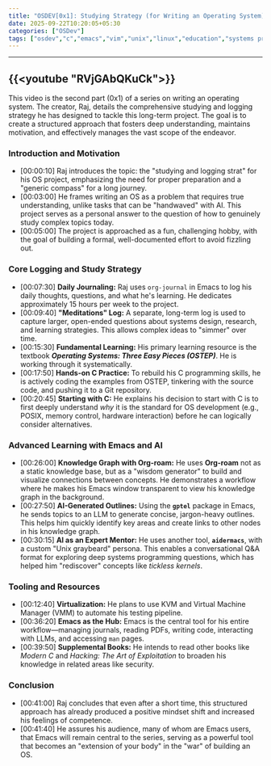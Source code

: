 ```yaml
---
title: "OSDEV[0x1]: Studying Strategy (for Writing an Operating System)"
date: 2025-09-22T10:20:05+05:30
categories: ["OSDev"]
tags: ["osdev","c","emacs","vim","unix","linux","education","systems programming","study","logs","youtube"]
---
```


---
{{<youtube "RVjGAbQKuCk">}}
---

This video is the second part (0x1) of a series on writing an operating system. The creator, Raj, details the comprehensive studying and logging strategy he has designed to tackle this long-term project. The goal is to create a structured approach that fosters deep understanding, maintains motivation, and effectively manages the vast scope of the endeavor.

### Introduction and Motivation

*   [00:00:10] Raj introduces the topic: the "studying and logging strat" for his OS project, emphasizing the need for proper preparation and a "generic compass" for a long journey.
*   [00:03:00] He frames writing an OS as a problem that requires true understanding, unlike tasks that can be "handwaved" with AI. This project serves as a personal answer to the question of how to genuinely study complex topics today.
*   [00:05:00] The project is approached as a fun, challenging hobby, with the goal of building a formal, well-documented effort to avoid fizzling out.

### Core Logging and Study Strategy

*   [00:07:30] **Daily Journaling:** Raj uses `org-journal` in Emacs to log his daily thoughts, questions, and what he's learning. He dedicates approximately 15 hours per week to the project.
*   [00:09:40] **"Meditations" Log:** A separate, long-term log is used to capture larger, open-ended questions about systems design, research, and learning strategies. This allows complex ideas to "simmer" over time.
*   [00:15:30] **Fundamental Learning:** His primary learning resource is the textbook ***Operating Systems: Three Easy Pieces (OSTEP)***. He is working through it systematically.
*   [00:17:50] **Hands-on C Practice:** To rebuild his C programming skills, he is actively coding the examples from OSTEP, tinkering with the source code, and pushing it to a Git repository.
*   [00:20:45] **Starting with C:** He explains his decision to start with C is to first deeply understand *why* it is the standard for OS development (e.g., POSIX, memory control, hardware interaction) before he can logically consider alternatives.

### Advanced Learning with Emacs and AI

*   [00:26:00] **Knowledge Graph with Org-roam:** He uses **Org-roam** not as a static knowledge base, but as a "wisdom generator" to build and visualize connections between concepts. He demonstrates a workflow where he makes his Emacs window transparent to view his knowledge graph in the background.
*   [00:27:50] **AI-Generated Outlines:** Using the **`gptel`** package in Emacs, he sends topics to an LLM to generate concise, jargon-heavy outlines. This helps him quickly identify key areas and create links to other nodes in his knowledge graph.
*   [00:30:15] **AI as an Expert Mentor:** He uses another tool, **`aidermacs`**, with a custom "Unix graybeard" persona. This enables a conversational Q&A format for exploring deep systems programming questions, which has helped him "rediscover" concepts like *tickless kernels*.

### Tooling and Resources

*   [00:12:40] **Virtualization:** He plans to use KVM and Virtual Machine Manager (VMM) to automate his testing pipeline.
*   [00:36:20] **Emacs as the Hub:** Emacs is the central tool for his entire workflow—managing journals, reading PDFs, writing code, interacting with LLMs, and accessing `man` pages.
*   [00:39:50] **Supplemental Books:** He intends to read other books like *Modern C* and *Hacking: The Art of Exploitation* to broaden his knowledge in related areas like security.

### Conclusion

*   [00:41:00] Raj concludes that even after a short time, this structured approach has already produced a positive mindset shift and increased his feelings of competence.
*   [00:41:40] He assures his audience, many of whom are Emacs users, that Emacs will remain central to the series, serving as a powerful tool that becomes an "extension of your body" in the "war" of building an OS.
